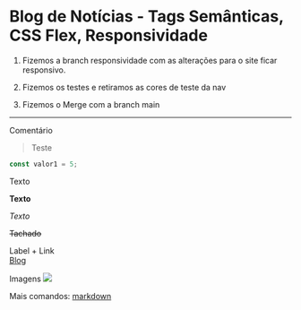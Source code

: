 # Blog de Notícias - Tags Semânticas, CSS Flex, Responsividade

1. Fizemos a branch responsividade com as alterações para o site ficar responsivo.

2. Fizemos os testes e retiramos as cores de teste da nav

3. Fizemos o Merge com a branch main














---
Comentário
>Teste

```js
const valor1 = 5;
```

Texto

**Texto**

_Texto_

~~Tachado~~

Label + Link  
[Blog](https://marneicardoso-fbuni.github.io/blog-noticias/)

Imagens
![](https://cdn.pixabay.com/photo/2025/09/14/19/45/squirrel-9834881_640.jpg)

Mais comandos:
[markdown](https://markdownlivepreview.com/)